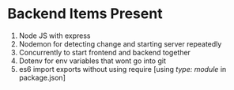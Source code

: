 # Backend Items Present

1. Node JS with express
2. Nodemon for detecting change and starting server repeatedly
3. Concurrently to start frontend and backend together
4. Dotenv for env variables that wont go into git
5. es6 import exports without using require [using *type: module* in package.json]
